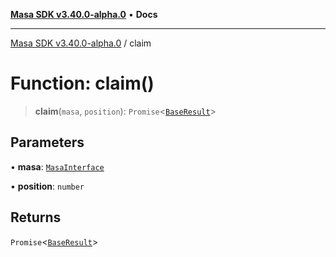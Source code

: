 [**Masa SDK v3.40.0-alpha.0**](../README.md) • **Docs**

***

[Masa SDK v3.40.0-alpha.0](../globals.md) / claim

# Function: claim()

> **claim**(`masa`, `position`): `Promise`\<[`BaseResult`](../interfaces/BaseResult.md)\>

## Parameters

• **masa**: [`MasaInterface`](../interfaces/MasaInterface.md)

• **position**: `number`

## Returns

`Promise`\<[`BaseResult`](../interfaces/BaseResult.md)\>
